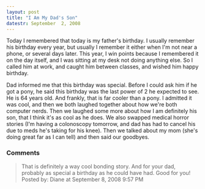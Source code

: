 ```yaml
---
layout: post
title: "I Am My Dad's Son"
datestr: September  2, 2008
---
```


Today I remembered that today is my father's birthday.  I usually remember his birthday every year, but usually I remember it either when I'm not near a phone, or several days later.  This year, I win points because I remembered it on the day itself, and I was sitting at my desk not doing anything else.  So I called him at work, and caught him between classes, and wished him happy birthday.

Dad informed me that this birthday was special.  Before I could ask him if he got a pony, he said this birthday was the last power of 2 he expected to see.  He is 64 years old.  And frankly, that is far cooler than a pony.  I admitted it was cool, and then we both laughed together about how we're both computer nerds.  Then we laughed some more about how I am definitely his son, that I think it's as cool as he does.  We also swapped medical horror stories (I'm having a colonoscopy tomorrow, and dad has had to cancel his due to meds he's taking for his knee).  Then we talked about my mom (she's doing great far as I can tell) and then said our goodbyes.

### Comments

<blockquote>
That is definitely a way cool bonding story. And for your dad, probably as special a birthday as he could have had. Good for you!
<div class="comment-meta">Posted by: Diane at September  8, 2008  9:57 PM</div> </blockquote>

